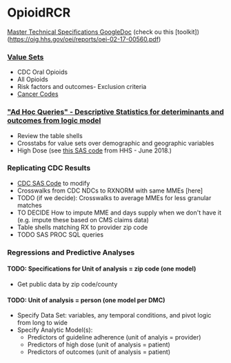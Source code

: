 # OpioidRCR
[Master Technical Specifications GoogleDoc](https://docs.google.com/document/d/1ODXc4xo6Lqm6f8BPzVo0nrrG1GtHflRlBCxCQNkzMik/edit)
(check ou this [toolkit])(https://oig.hhs.gov/oei/reports/oei-02-17-00560.pdf)
### [Value Sets](/ValueSets)
* CDC Oral Opioids
* All Opioids
* Risk factors and outcomes- Exclusion criteria
* [Cancer Codes](https://docs.google.com/spreadsheets/d/1YHdHfo-cPb4zBb_vZCQUCgqI_YGeHUaOLzdozmBmNko/edit#gid=0)

### ["Ad Hoc Queries" - Descriptive Statistics for deteriminants and outcomes from logic model](/AdHocQueries)
* Review the table shells
* Crosstabs for value sets over demographic and geographic variables
* High Dose (see [this SAS code](https://www.oig.hhs.gov/oei/reports/oei-02-17-00560.asp) from HHS - June 2018.)

### Replicating CDC Results
* [CDC SAS Code](https://www.cdc.gov/drugoverdose/data-files/SAScodetouseMMEconvsnfileSept2017.sas) to modify
* Crosswalks from CDC NDCs to RXNORM with same MMEs [here]
* TODO (if we decide): Crosswalks to average MMEs for less granular matches
* TO DECIDE How to impute MME and days supply when we don't have it (e.g. impute these based on CMS claims data)
* Table shells matching RX to provider zip code
* TODO SAS PROC SQL queries



### Regressions and Predictive Analyses
#### TODO: Specifications for Unit of analysis = zip code (one model)
* Get public data by zip code/county
#### TODO: Unit of analysis = person (one model per DMC)
* Specify Data Set: variables, any temporal conditions, and pivot logic from long to wide
* Specify Analytic Model(s): 
	* Predictors of guideline adherence (unit of analyis = provider)	
	* Predictors of high dose (unit of analysis = patient)
	* Predictors of outcomes (unit of analysis = patient)
